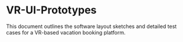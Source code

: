 # VR-UI-Prototypes
This document outlines the software layout sketches and detailed test cases for a VR-based vacation booking platform. 
